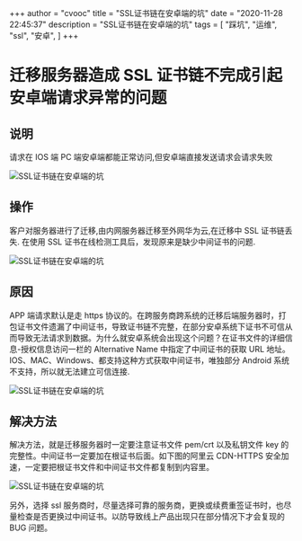 +++
author = "cvooc"
title = "SSL证书链在安卓端的坑"
date = "2020-11-28 22:45:37"
description = "SSL证书链在安卓端的坑"
tags = [
    "踩坑",
    "运维",
    "ssl",
    "安卓",
]
+++

# 迁移服务器造成 SSL 证书链不完成引起安卓端请求异常的问题

## 说明

请求在 IOS 端 PC 端安卓端都能正常访问,但安卓端直接发送请求会请求失败

![SSL证书链在安卓端的坑](/static/img/SSL证书链在安卓端的坑/1.png)

## 操作

客户对服务器进行了迁移,由内网服务器迁移至外网华为云,在迁移中 SSL 证书链丢失.
在使用 SSL 证书在线检测工具后，发现原来是缺少中间证书的问题.

![SSL证书链在安卓端的坑](/static/img/SSL证书链在安卓端的坑/2.png)

## 原因

APP 端请求默认是走 https 协议的。在跨服务商跨系统的迁移后端服务器时，打包证书文件遗漏了中间证书，导致证书链不完整，在部分安卓系统下证书不可信从而导致无法请求到数据。为什么就安卓系统会出现这个问题？在证书文件的详细信息-授权信息访问一栏的 Alternative Name 中指定了中间证书的获取 URL 地址。IOS、MAC、Windows、都支持这种方式获取中间证书，唯独部分 Android 系统不支持，所以就无法建立可信连接.

![SSL证书链在安卓端的坑](/static/img/SSL证书链在安卓端的坑/3.png)

## 解决方法

解决方法，就是迁移服务器时一定要注意证书文件 pem/crt 以及私钥文件 key 的完整性。中间证书一定要加在根证书后面。如下图的阿里云 CDN-HTTPS 安全加速，一定要把根证书文件和中间证书文件都复制到内容里。

![SSL证书链在安卓端的坑](/static/img/SSL证书链在安卓端的坑/4.png)

另外，选择 ssl 服务商时，尽量选择可靠的服务商，更换或续费重签证书时，也尽量检查是否更换过中间证书。以防导致线上产品出现只在部分情况下才会复现的 BUG 问题。
